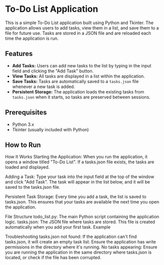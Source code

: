 # To-Do List Application

This is a simple To-Do List application built using Python and Tkinter. The application allows users to add tasks, view them in a list, and save them to a file for future use. Tasks are stored in a JSON file and are reloaded each time the application is run.

## Features

- **Add Tasks:** Users can add new tasks to the list by typing in the input field and clicking the "Add Task" button.
- **View Tasks:** All tasks are displayed in a list within the application.
- **Save Tasks:** Tasks are automatically saved to a `tasks.json` file whenever a new task is added.
- **Persistent Storage:** The application loads the existing tasks from `tasks.json` when it starts, so tasks are preserved between sessions.

## Prerequisites

- Python 3.x
- Tkinter (usually included with Python)
  
## How to Run

How It Works
Starting the Application: When you run the application, it opens a window titled "To-Do List". If a tasks.json file exists, the tasks are loaded and displayed.

Adding a Task: Type your task into the input field at the top of the window and click "Add Task". The task will appear in the list below, and it will be saved to the tasks.json file.

Persistent Task Storage: Every time you add a task, the list is saved to tasks.json. This ensures that your tasks are available the next time you open the application.

File Structure
todo_list.py: The main Python script containing the application logic.
tasks.json: The JSON file where tasks are stored. This file is created automatically when you add your first task.
Example

Troubleshooting
tasks.json not found: If the application can't find tasks.json, it will create an empty task list. Ensure the application has write permissions in the directory where it's running.
No tasks appearing: Ensure you are running the application in the same directory where tasks.json is located, or check if the file has been corrupted.



